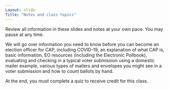 ```yaml
---
Layout: slide
Title: "Notes and class topics"
---
```

 
Review all information in these slides and notes at your own pace.  You may pause at any time.

We will go over information you need to know before you can become an election officer for CAP, including COVID-19, an explanation of what CAP is, basic information, EO resources (including the Electronic Pollbook),  evaluating and checking in a typical voter submission using a domestic mailer example, various types of mailers and envelopes you might see in a voter submission and how to count ballots by hand.

At the end, you must complete a quiz to receive credit for this class.


